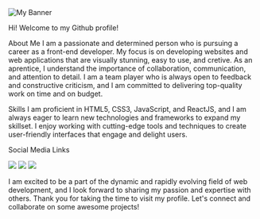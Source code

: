<img src='https://user-images.githubusercontent.com/120671402/219975599-2e2b6a6b-b6ec-4df5-a18f-714ca4069c93.png' alt='My Banner'/>

Hi! Welcome to my Github profile!

About Me
I am a passionate and determined person who is pursuing a career as a front-end developer. My focus is on developing websites and web applications that are visually stunning, easy to use, and cretive.
As an aprentice, I understand the importance of collaboration, communication, and attention to detail. I am a team player who is always open to feedback and constructive criticism, and I am committed to delivering top-quality work on time and on budget.

Skills
I am proficient in HTML5, CSS3, JavaScript, and ReactJS, and I am always eager to learn new technologies and frameworks to expand my skillset. I enjoy working with cutting-edge tools and techniques to create user-friendly interfaces that engage and delight users.

Social Media Links

<img src='https://img.shields.io/badge/https://www.instagram.com/style=for-the-badge&logo=instagram&logoColor=white'/>
<img src='https://img.shields.io/badge/Twitter-1DA1F2?style=for-the-badge&logo=twitter&logoColor=white'/>
<img text-align='center' src='https://img.shields.io/badge/Facebook-1877F2?style=for-the-badge&logo=facebook&logoColor=white'/>

I am excited to be a part of the dynamic and rapidly evolving field of web development, and I look forward to sharing my passion and expertise with others. Thank you for taking the time to visit my profile. Let's connect and collaborate on some awesome projects!

